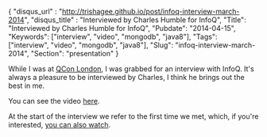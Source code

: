 {
    "disqus_url" : "http://trishagee.github.io/post/infoq-interview-march-2014",
    "disqus_title" : "Interviewed by Charles Humble for InfoQ",
    "Title": "Interviewed by Charles Humble for InfoQ",
    "Pubdate": "2014-04-15",
    "Keywords": ["interview", "video", "mongodb", "java8"],
    "Tags": ["interview", "video", "mongodb", "java8"],
    "Slug": "infoq-interview-march-2014",
    "Section": "presentation"
}

While I was at [QCon London](http://localhost:1313/post/qcon_london_2014/), I was grabbed for an interview with InfoQ.  It's always a pleasure to be interviewed by Charles,
I think he brings out the best in me.
<!--more-->

You can see the video [here](http://www.infoq.com/interviews/trisha-gee-mongdo-java8#.U00BRMNMIC4.blogger).

At the start of the interview we refer to the first time we met, which, if you're interested, [you can also watch](/post/interviewed_for_infoq_at_qcon_london/).
